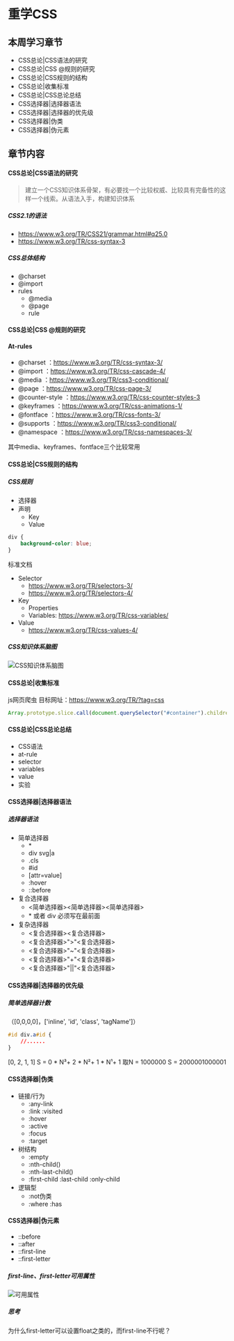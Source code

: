 # 重学CSS

## 本周学习章节
* CSS总论|CSS语法的研究
* CSS总论|CSS @规则的研究
* CSS总论|CSS规则的结构
* CSS总论|收集标准
* CSS总论|CSS总论总结
* CSS选择器|选择器语法
* CSS选择器|选择器的优先级
* CSS选择器|伪类
* CSS选择器|伪元素

## 章节内容

#### CSS总论|CSS语法的研究
> 建立一个CSS知识体系骨架，有必要找一个比较权威、比较具有完备性的这样一个线索。从语法入手，构建知识体系

##### CSS2.1的语法
* https://www.w3.org/TR/CSS21/grammar.html#q25.0
* https://www.w3.org/TR/css-syntax-3

##### CSS总体结构
* @charset
* @import
* rules
  * @media
  * @page
  * rule

#### CSS总论|CSS @规则的研究

#### At-rules
* @charset ：https://www.w3.org/TR/css-syntax-3/
* @import ：https://www.w3.org/TR/css-cascade-4/
* @media ：https://www.w3.org/TR/css3-conditional/
* @page ：https://www.w3.org/TR/css-page-3/
* @counter-style ：https://www.w3.org/TR/css-counter-styles-3
* @keyframes ：https://www.w3.org/TR/css-animations-1/
* @fontface ：https://www.w3.org/TR/css-fonts-3/
* @supports ：https://www.w3.org/TR/css3-conditional/
* @namespace ：https://www.w3.org/TR/css-namespaces-3/
  
其中media、keyframes、fontface三个比较常用  

#### CSS总论|CSS规则的结构

##### CSS规则
* 选择器 
* 声明
  * Key
  * Value

```CSS
div {
    background-color: blue;
}
```
标准文档  
* Selector
  * https://www.w3.org/TR/selectors-3/
  * https://www.w3.org/TR/selectors-4/
* Key
  * Properties
  * Variables: https://www.w3.org/TR/css-variables/
* Value
  * https://www.w3.org/TR/css-values-4/

##### CSS知识体系脑图
![CSS知识体系脑图](./CSS.png)

#### CSS总论|收集标准
js网页爬虫 目标网址：https://www.w3.org/TR/?tag=css
```JavaScript
Array.prototype.slice.call(document.querySelector("#container").children).filter(e => e.getAttribute("data-tag").match(/css/)).map(e => ({name:e.children[1].innerText, url:e.children[1].children[0].href}))
```

#### CSS总论|CSS总论总结
* CSS语法
* at-rule
* selector
* variables
* value
* 实验

#### CSS选择器|选择器语法
##### 选择器语法
* 简单选择器
  * \*
  * div svg|a
  * .cls
  * #id
  * [attr=value]
  * :hover
  * ::before
* 复合选择器
  * <简单选择器><简单选择器><简单选择器>
  * \* 或者 div 必须写在最前面
* 复杂选择器
  * <复合选择器><sp><复合选择器>
  * <复合选择器>">"<复合选择器>
  * <复合选择器>"~"<复合选择器>
  * <复合选择器>"+"<复合选择器>
  * <复合选择器>"||"<复合选择器>

#### CSS选择器|选择器的优先级
##### 简单选择器计数
（[0,0,0,0]，['inline', 'id', 'class', 'tagName']）
```CSS
#id div.a#id {
    //......
}
```
[0, 2, 1, 1]
S = 0 * N³+ 2 * N²+ 1 * N¹+ 1
取N = 1000000
S = 2000001000001

#### CSS选择器|伪类
* 链接/行为
  * :any-link
  * :link :visited
  * :hover
  * :active
  * :focus
  * :target
* 树结构
  * :empty
  * :nth-child()
  * :nth-last-child()
  * :first-child :last-child :only-child
* 逻辑型
  * :not伪类
  * :where :has

#### CSS选择器|伪元素
* ::before
* ::after
* ::first-line
* ::first-letter
  
##### first-line、first-letter可用属性
![可用属性](./line-letter.png)

##### 思考
为什么first-letter可以设置float之类的，而first-line不行呢？